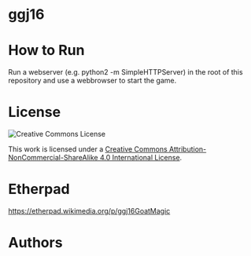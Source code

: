 # ggj16

# How to Run
Run a webserver (e.g. python2 -m SimpleHTTPServer) in the root of this repository and use a webbrowser to start the game.

# License
![Creative Commons License](https://i.creativecommons.org/l/by-nc-sa/4.0/88x31.png)

This work is licensed under a [Creative Commons Attribution-NonCommercial-ShareAlike 4.0 International License](http://creativecommons.org/licenses/by-nc-sa/4.0/).

# Etherpad
https://etherpad.wikimedia.org/p/ggj16GoatMagic

# Authors

